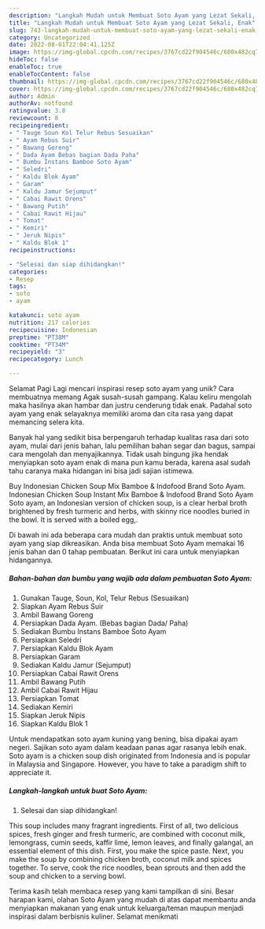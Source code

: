 ```yaml
---
description: "Langkah Mudah untuk Membuat Soto Ayam yang Lezat Sekali, Enak"
title: "Langkah Mudah untuk Membuat Soto Ayam yang Lezat Sekali, Enak"
slug: 743-langkah-mudah-untuk-membuat-soto-ayam-yang-lezat-sekali-enak
category: Uncategorized
date: 2022-08-01T22:04:41.125Z
image: https://img-global.cpcdn.com/recipes/3767cd22f904546c/680x482cq70/soto-ayam-foto-resep-utama.jpg
hideToc: false
enableToc: true
enableTocContent: false
thumbnail: https://img-global.cpcdn.com/recipes/3767cd22f904546c/680x482cq70/soto-ayam-foto-resep-utama.jpg
cover: https://img-global.cpcdn.com/recipes/3767cd22f904546c/680x482cq70/soto-ayam-foto-resep-utama.jpg
author: Admin
authorAv: notfound
ratingvalue: 3.8
reviewcount: 8
recipeingredient:
- " Tauge Soun Kol Telur Rebus Sesuaikan"
- " Ayam Rebus Suir"
- " Bawang Goreng"
- " Dada Ayam Bebas bagian Dada Paha"
- " Bumbu Instans Bamboe Soto Ayam"
- " Seledri"
- " Kaldu Blok Ayam"
- " Garam"
- " Kaldu Jamur Sejumput"
- " Cabai Rawit Orens"
- " Bawang Putih"
- " Cabai Rawit Hijau"
- " Tomat"
- " Kemiri"
- " Jeruk Nipis"
- " Kaldu Blok 1"
recipeinstructions:

- "Selesai dan siap dihidangkan!"
categories:
- Resep
tags:
- soto
- ayam

katakunci: soto ayam 
nutrition: 217 calories
recipecuisine: Indonesian
preptime: "PT38M"
cooktime: "PT34M"
recipeyield: "3"
recipecategory: Lunch

---
```



Selamat Pagi Lagi mencari inspirasi resep soto ayam yang unik? Cara membuatnya memang Agak susah-susah gampang. Kalau keliru mengolah maka hasilnya akan hambar dan justru cenderung tidak enak. Padahal soto ayam yang enak selayaknya memiliki aroma dan cita rasa yang dapat memancing selera kita.


Banyak hal yang sedikit bisa berpengaruh terhadap kualitas rasa dari soto ayam, mulai dari jenis bahan, lalu pemilihan bahan segar dan bagus, sampai cara mengolah dan menyajikannya. Tidak usah bingung jika hendak menyiapkan soto ayam enak di mana pun kamu berada, karena asal sudah tahu caranya maka hidangan ini bisa jadi sajian istimewa.

Buy Indonesian Chicken Soup Mix Bamboe &amp; Indofood Brand Soto Ayam. Indonesian Chicken Soup Instant Mix Bamboe &amp; Indofood Brand Soto Ayam Soto ayam, an Indonesian version of chicken soup, is a clear herbal broth brightened by fresh turmeric and herbs, with skinny rice noodles buried in the bowl. It is served with a boiled egg,.


Di bawah ini ada beberapa cara mudah dan praktis untuk membuat soto ayam yang siap dikreasikan. Anda bisa membuat Soto Ayam memakai 16 jenis bahan dan 0 tahap pembuatan. Berikut ini cara untuk menyiapkan hidangannya.

<!--inarticleads1-->

##### Bahan-bahan dan bumbu yang wajib ada dalam pembuatan Soto Ayam:

1. Gunakan  Tauge, Soun, Kol, Telur Rebus (Sesuaikan)
1. Siapkan  Ayam Rebus Suir
1. Ambil  Bawang Goreng
1. Persiapkan  Dada Ayam. (Bebas bagian Dada/ Paha)
1. Sediakan  Bumbu Instans Bamboe Soto Ayam
1. Persiapkan  Seledri
1. Persiapkan  Kaldu Blok Ayam
1. Persiapkan  Garam
1. Sediakan  Kaldu Jamur (Sejumput)
1. Persiapkan  Cabai Rawit Orens
1. Ambil  Bawang Putih
1. Ambil  Cabai Rawit Hijau
1. Persiapkan  Tomat
1. Sediakan  Kemiri
1. Siapkan  Jeruk Nipis
1. Siapkan  Kaldu Blok 1


Untuk mendapatkan soto ayam kuning yang bening, bisa dipakai ayam negeri. Sajikan soto ayam dalam keadaan panas agar rasanya lebih enak. Soto ayam is a chicken soup dish originated from Indonesia and is popular in Malaysia and Singapore. However, you have to take a paradigm shift to appreciate it. 

<!--inarticleads2-->

##### Langkah-langkah untuk buat Soto Ayam:


1. Selesai dan siap dihidangkan!

This soup includes many fragrant ingredients. First of all, two delicious spices, fresh ginger and fresh turmeric, are combined with coconut milk, lemongrass, cumin seeds, kaffir lime, lemon leaves, and finally galangal, an essential element of this dish. First, you make the spice paste. Next, you make the soup by combining chicken broth, coconut milk and spices together. To serve, cook the rice noodles, bean sprouts and then add the soup and chicken to a serving bowl. 

Terima kasih telah membaca resep yang kami tampilkan di sini. Besar harapan kami, olahan Soto Ayam yang mudah di atas dapat membantu anda menyiapkan makanan yang enak untuk keluarga/teman maupun menjadi inspirasi dalam berbisnis kuliner. Selamat menikmati
